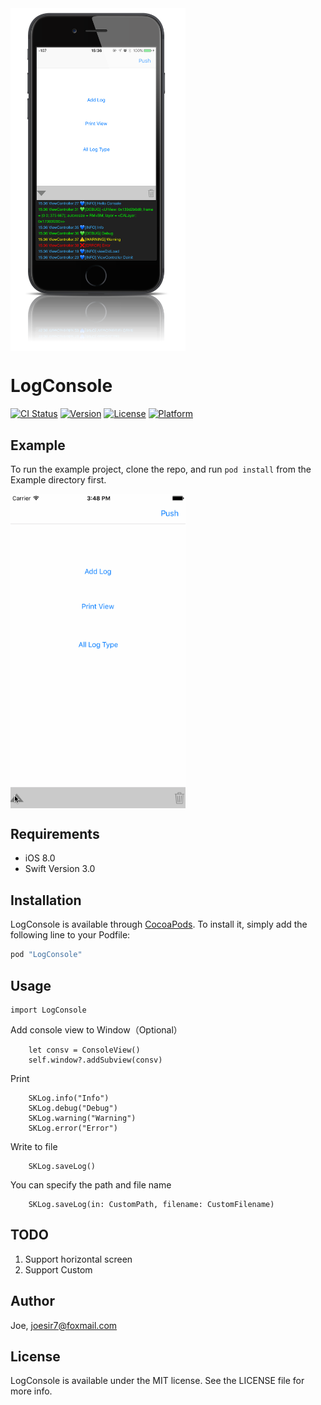 <img src="https://github.com/Joe0708/LogConsole/raw/master/Screenshot/SimulatorScreenShot.png" width="280" align=center>

# LogConsole

[![CI Status](http://img.shields.io/travis/Joe/LogConsole.svg?style=flat)](https://travis-ci.org/Joe/LogConsole)
[![Version](https://img.shields.io/cocoapods/v/LogConsole.svg?style=flat)](http://cocoapods.org/pods/LogConsole)
[![License](https://img.shields.io/cocoapods/l/LogConsole.svg?style=flat)](http://cocoapods.org/pods/LogConsole)
[![Platform](https://img.shields.io/cocoapods/p/LogConsole.svg?style=flat)](http://cocoapods.org/pods/LogConsole)

## Example

To run the example project, clone the repo, and run `pod install` from the Example directory first.

<img src="https://github.com/Joe0708/LogConsole/raw/master/Screenshot/Example.gif" width="280" align=center>

## Requirements

- iOS 8.0
- Swift Version 3.0

## Installation

LogConsole is available through [CocoaPods](http://cocoapods.org). To install
it, simply add the following line to your Podfile:

```ruby
pod "LogConsole"
```

## Usage

```
import LogConsole
```

Add console view to Window（Optional）
```
    let consv = ConsoleView()
    self.window?.addSubview(consv)
```

Print

```
    SKLog.info("Info")
    SKLog.debug("Debug")
    SKLog.warning("Warning")
    SKLog.error("Error")

```

Write to file

```
    SKLog.saveLog()
```

You can specify the path and file name

```
    SKLog.saveLog(in: CustomPath, filename: CustomFilename)
```

## TODO

1. Support horizontal screen
2. Support Custom

## Author

Joe, joesir7@foxmail.com

## License

LogConsole is available under the MIT license. See the LICENSE file for more info.
